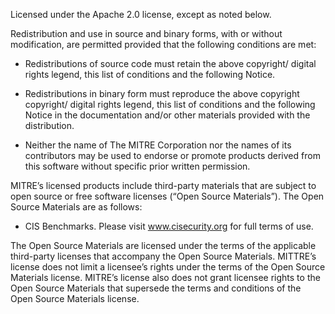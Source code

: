 Licensed under the Apache 2.0 license, except as noted below.  

Redistribution and use in source and binary forms, with or without modification, are permitted provided that the following conditions are met:  

* Redistributions of source code must retain the above copyright/ digital rights legend, this list of conditions and the following Notice.  
* Redistributions in binary form must reproduce the above copyright copyright/ digital rights legend, this list of conditions and the following Notice in the documentation and/or other materials provided with the distribution.  

* Neither the name of The MITRE Corporation nor the names of its contributors may be used to endorse or promote products derived from this software without specific prior written permission.  

MITRE’s licensed products include third-party materials that are subject to open source or free software licenses (“Open Source Materials”). The Open Source Materials are as follows: 

* CIS Benchmarks. Please visit www.cisecurity.org for full terms of use. 

The Open Source Materials are licensed under the terms of the applicable third-party licenses that accompany the Open Source Materials. MITTRE’s license does not limit a licensee’s rights under the terms of the Open Source Materials license. MITRE’s license also does not grant licensee rights to the Open Source Materials that supersede the terms and conditions of the Open Source Materials license. 
